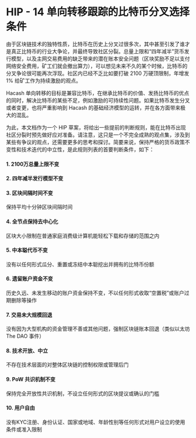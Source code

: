 HIP - 14 单向转移跟踪的比特币分叉选择条件
===

由于区块链技术的独特性质，比特币在历史上分叉过很多次，其中甚至引发了谁才是真正比特币的行业大争论，并最终导致社区分裂。总量上限和“四年减半”货币发行模型，以及主网交易费用的缺乏带来的潜在账本安全问题（区块奖励不足以支付网络安全费用，矿工们就会撤出算力），可以想见未来不久的某个时候，比特币的分叉争论很可能再次浮现。社区内已经不乏比如要打破 2100 万硬顶限制，年增发 1% 给矿工作为持续激励的观点。

Hacash 单向转移的目标是兼容比特币，在继承比特币的价值、发扬比特币的优点的同时，解决比特币的某些不足，例如激励的可持续性问题。如果比特币发生分叉或者变更，也将严重影响到 Hacash 的基础经济模型的运转，并在各方面带来极大的混乱。

为此，本文档作为一个 HIP 草案，将给出一些提前的判断规则，能在比特币出现社区分裂时预先做好应对准备。请注意，这只是一个不完全成熟的观点集，涉及到某些有争议的观点，还需要更多的思考和探讨。简要来说，保持严格的货币政策不变性和技术迭代的中立性，是此规则列表的首要判断条件，如下：

#### 1. 2100万总量上限不变

#### 2. 四年减半发行模型不变

#### 3. 区块间隔时间不变 

保持平均十分钟区块间隔时间

#### 4. 全节点保持去中心化

区块大小限制在普通家庭消费级计算机能轻松下载和存储的范围之内

#### 5. 中本聪代币不变

没有以任何形式瓜分、重置或冻结中本聪挖出并拥有的比特币份额

#### 6. 遗留账户资金不变

历史久远、未发生移动的账户资金保持不变，不以任何形式收取“空置税”或账户过期删除等操作

#### 7. 交易未大规模回退

没有因为大型机构的资金管理不善或其他问题，强制区块链账本回退（类似以太坊 The DAO 事件）

#### 8. 技术开放、中立

不存在技术层面的对整体区块链的控制权限或管理后门

#### 9. PoW 共识机制不变

保持完全开放性共识机制，不设立任何形式的区块提议或确认的门槛

#### 10. 用户自由

没有KYC注册、身份认证、国家或地域、年龄性别等任何形式对用户设立的使用条件或准入限制







